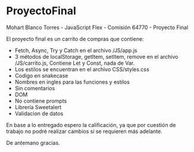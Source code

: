 # ProyectoFinal

Mohart Blanco Torres - JavaScript Flex - Comisión 64770 - Proyecto Final

El proyecto final es un carrito de compras que contiene:

- Fetch, Async, Try y Catch en el archivo /JS/app.js
- 3 métodos de localStorage, getItem, setItem, remove en el archivo /JS/carrito.js, Contiene Let y Const, nada de Var.
- Los estilos se encuentran en el archivo CSS/styles.css
- Codigo en snakecase
- Nombres en ingles para las funciones y estilos
- Sin comentarios
- DOM
- No contiene prompts
- Librería Sweetalert
- Validacion de datos

En base a lo entregado espero la calificación, ya que por cuestión de trabajo no podré realizar cambios si se requieren más adelante.

De antemano gracias.
